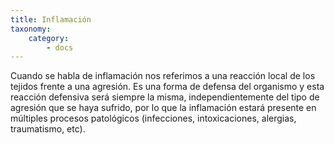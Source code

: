 ```yaml
---
title: Inflamación
taxonomy:
    category:
        - docs
---
```


Cuando se habla de inflamación nos referimos a una reacción local de los tejidos frente a una agresión. Es una forma de defensa del organismo y esta reacción defensiva será siempre la misma, independientemente del tipo de agresión que se haya sufrido, por lo que la inflamación estará presente en múltiples procesos patológicos (infecciones, intoxicaciones, alergias, traumatismo, etc).